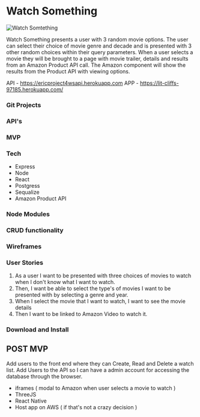 # Watch Something

![Watch Somtething](https://i.imgur.com/wujRn0d.jpg)

Watch Something presents a user with 3 random movie options. The user 
can select their choice of movie genre and decade and is presented with 3 other random choices 
within their query parameters. When a user selects a movie they will be brought to a page with movie trailer, details 
and results from an Amazon Product API call. The Amazon component will show the results from the Product API with viewing options.

API - https://ericproject4wsapi.herokuapp.com
APP - https://lit-cliffs-97185.herokuapp.com/


### Git Projects

### API's

### MVP 

### Tech
* Express
* Node
* React
* Postgress 
* Sequalize
* Amazon Product API 

### Node Modules

### CRUD functionality

### Wireframes

### User Stories
1. As a user I want to be presented with three choices of movies to watch when I don't know what I want to watch.
2. Then, I want be able to select the type's of movies I want to be presented with by selecting a genre and year. 
3. When I select the movie that I want to watch, I want to see the movie details 
4. Then I want to be linked to Amazon Video to watch it.

### Download and Install


## POST MVP
Add users to the front end where they can Create, Read and Delete a watch list.
Add Users to the API so I can have a admin account for accessing the database through the browser.
* iframes ( modal to Amazon when user selects a movie to watch )
* ThreeJS
* React Native 
* Host app on AWS ( if that's not a crazy decision )





